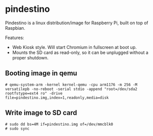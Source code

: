 pindestino
==========

Pindestino is a linux distribution/image for Raspberry Pi, built on top of Raspbian.

Features:
* Web Kiosk style. Will start Chromium in fullscreen at boot up.
* Mounts the SD card as read-only, so it can be unplugged without a proper shutdown.


Booting image in qemu
---------------------

	# qemu-system-arm -kernel kernel-qemu -cpu arm1176 -m 256 -M versatilepb -no-reboot -serial stdio -append "root=/dev/sda2 rootfstype=ext4 ro" -drive file=pindestino.img,index=1,readonly,media=disk


Write image to SD card
----------------------

	# sudo dd bs=4M if=pindestino.img of=/dev/mmcblk0
	# sudo sync
